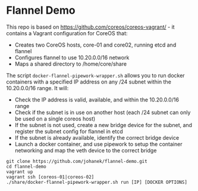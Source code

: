 # Flannel Demo

This repo is based on https://github.com/coreos/coreos-vagrant/ - it contains a Vagrant configuration for CoreOS that:

* Creates two CoreOS hosts, core-01 and core02, running etcd and flannel
* Configures flannel to use 10.20.0.0/16 network
* Maps a shared directory to /home/core/share

The script `docker-flannel-pipework-wrapper.sh` allows you to run docker containers with a specified IP address on any /24 subnet within the 10.20.0.0/16 range. It will:
* Check the IP address is valid, available, and within the 10.20.0.0/16 range
* Check if the subnet is in use on another host (each /24 subnet can only be used on a single coreos host)
* If the subnet is not used, create a new bridge device for the subnet, and register the subnet config for flannel in etcd
* If the subnet is already available, identify the correct bridge device
* Launch a docker container, and use pipework to setup the container networking and map the veth device to the correct bridge

```
git clone https://github.com/johanek/flannel-demo.git
cd flannel-demo
vagrant up
vagrant ssh [coreos-01|coreos-02]
./share/docker-flannel-pipework-wrapper.sh run [IP] [DOCKER OPTIONS]
```
